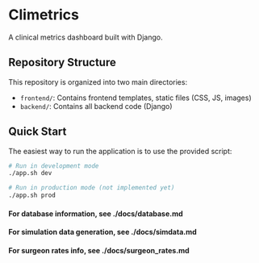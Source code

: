 # Climetrics

A clinical metrics dashboard built with Django.

## Repository Structure

This repository is organized into two main directories:

- `frontend/`: Contains frontend templates, static files (CSS, JS, images)
- `backend/`: Contains all backend code (Django)

## Quick Start

The easiest way to run the application is to use the provided script:

```bash
# Run in development mode
./app.sh dev

# Run in production mode (not implemented yet)
./app.sh prod
```

#### For database information, see ./docs/database.md
#### For simulation data generation, see ./docs/simdata.md
#### For surgeon rates info, see ./docs/surgeon_rates.md



